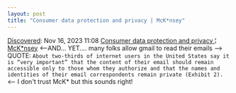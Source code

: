 ```yaml
---
layout: post
title: "Consumer data protection and privacy | McK*nsey"
---
```

[Discovered](http://rolandtanglao.com/2020/07/29/p1-blogthis-checkvist-list-links-to-blog/): Nov 16, 2023 11:08 [Consumer data protection and privacy ¦ McK*nsey](https://www.mckinsey.com/capabilities/risk-and-resilience/our-insights/the-consumer-data-opportunity-and-the-privacy-imperative?utm_source=pocket_saves) <--AND... YET.... many folks allow gmail to read their emails --> QUOTE: `About two-thirds of internet users in the United States say it is “very important” that the content of their email should remain accessible only to those whom they authorize and that the names and identities of their email correspondents remain private (Exhibit 2).` <-- I don't trust McK\* but this sounds right!
